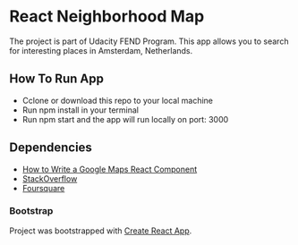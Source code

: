 # React Neighborhood Map
The project is part of Udacity FEND Program. This app allows you to search for interesting places in Amsterdam, Netherlands.

## How To Run App

* Cclone or download this repo to your local machine
* Run npm install in your terminal
* Run npm start and the app will run locally on port: 3000

## Dependencies
- [How to Write a Google Maps React Component ](https://www.fullstackreact.com/articles/how-to-write-a-google-maps-react-component)
- [StackOverflow](https://stackoverflow.com/)
- [Foursquare ](https://developer.foursquare.com)

### Bootstrap

Project was bootstrapped with [Create React App](https://github.com/facebookincubator/create-react-app).
